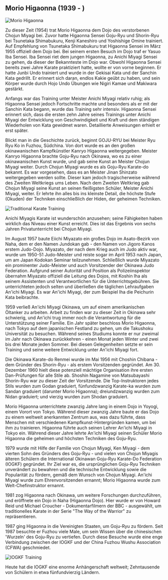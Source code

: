 ## Morio Higaonna (1939 - )

![Morio Higaonna](https://images.unsplash.com/photo-1594381898411-846e7d193883?q=80&w=1974&auto=format&fit=crop)

Zu dieser Zeit (1954) trat Morio Higaonna dem Dojo des verstorbenen Chojun Miyagi bei. Zuvor hatte Higaonna Sensei Goju-Ryu und Shorin-Ryu bei Tsunetaka Shimabukuru, Kenji Kaneshiro und Yoshishige Omine trainiert. Auf Empfehlung von Tsunetaka Shimabukuru trat Higaonna Sensei im März 1955 offiziell dem Dojo bei. Bei seinem ersten Besuch im Dojo traf er Yasuo Iba Sensei. Iba Sensei riet dem jungen Higaonna, zu Anichi Miyagi Sensei zu gehen, da dieser der Bekannteste im Dojo war. Obwohl Higaonna Sensei bereits zwei Jahre Karate praktiziert hatte, wollte er von vorne beginnen. Er hatte Junbi Undo trainiert und wurde in der Gekisai Kata und der Sanchin Kata gedrillt. Er erinnert sich daran, endlos Kakie geübt zu haben, und sein Körper wurde durch Hojo Undo Übungen wie Nigiri Kamae und Makiwara gestärkt.

Anfangs war das Training unter Meister Anichi Miyagi relativ ruhig; als Higaonna Sensei jedoch Fortschritte machte und besonders als er mit der Sanchin Kata begann, wurde das Training sehr intensiv. Higaonna Sensei erinnert sich, dass die ersten zehn Jahre seines Trainings unter Anichi Miyagi der Entwicklung von Geschwindigkeit und Kraft und dem ständigen Wiederholen von Kata gewidmet waren. Detaillierte Anweisungen erhielt er erst später.

Blickt man in die Geschichte zurück, beginnt GOJU-RYU bei Meister Ryu Ryu Ko in Fuzhou, Südchina. Von dort wurde es an den großen okinawanischen Kampfkünstler Kanryo Higaonna weitergegeben. Meister Kanryo Higaonna brachte Goju-Ryu nach Okinawa, wo es zu einer okinawanischen Kunst wurde, und gab seine Kunst an Meister Chojun Miyagi weiter. Durch Chojun Miyagi wurde es als Goju-Ryu Karate-do bekannt. Es war vorgesehen, dass es an Meister Jinan Shinzato weitergegeben werden sollte. Dieser kam jedoch tragischerweise während des Zweiten Weltkriegs ums Leben. Nach dem Zweiten Weltkrieg gab Chojun Miyagi seine Kunst an seinen fleißigsten Schüler, Meister Anichi Miyagi, weiter. Er lehrte ihn alles bis ins kleinste Detail, die höchste Stufe (Okuden) der Techniken einschließlich der Hiden, der geheimen Techniken.

![Traditional Karate Training](https://images.unsplash.com/photo-1588479839125-7d66cfc0c734?q=80&w=1974&auto=format&fit=crop)

Anichi Miyagis Karate ist wunderschön anzusehen; seine Fähigkeiten haben wirklich das Niveau einer Kunst erreicht. Dies ist das Ergebnis von sechs Jahren Privatunterricht bei Chojun Miyagi.

Im August 1957 baute Eiichi Miyazato ein großes Dojo im Asato-Bezirk von Naha, dem er den Namen Jundokan gab - den Namen von Jigoro Kanos erstem Judo-Dojo. Miyazato, der nach dem Krieg auch im Judo aktiv war, wurde um 1950-51 Judo-Meister und reiste sogar im April 1953 nach Japan, um am Japan Kodokan Seminar teilzunehmen. Schließlich wurde Miyazato ein prominenter Judo-Meister und auch Vorsitzender der Okinawa Judo Federation. Aufgrund seiner Autorität und Position als Polizeiinspektor übernahm Miyazato offiziell die Leitung des Dojos, mit Koshin Iha als seinem Assistenten und Verantwortlichen für die Unterrichtsgebühren. Sie unterrichteten jedoch selten und überließen die täglichen Lehraufgaben An'ichi Miyagi. Es war An'ichi Miyagi, der zum Beispiel Iha die Peichurin Kata beibrachte.

1959 verließ An'ichi Miyagi Okinawa, um auf einem amerikanischen Öltanker zu arbeiten. Arbeit zu finden war zu dieser Zeit in Okinawa sehr schwierig, und An'ichi trug immer noch die Verantwortung für die Unterstützung seiner Familie. Ein Jahr später beschloss Morio Higaonna, nach Tokyo auf dem japanischen Festland zu gehen, um die Takushoku Universität zu besuchen. Während seines Studiums konnte er nur zweimal im Jahr nach Okinawa zurückkehren - einen Monat jeden Winter und zwei bis drei Monate jeden Sommer. Bei diesen Gelegenheiten setzte er sein Training und seine weitere Entwicklung unter An'ichi Miyagi fort.

Die Okinawa Karate-do Renmei wurde im Mai 1956 mit Choshin Chibana - dem Gründer des Shorin-Ryu - als erstem Vorsitzenden gegründet. Am 30. Dezember 1960 hielt diese potenziell mächtige Organisation ihre ersten Dan-Prüfungen für alle Stile ab. Shoshin Nagamine von Matsubayashi Shorin-Ryu war zu dieser Zeit der Vorsitzende. Die Top-Instruktoren jedes Stils wurden zum Godan graduiert, fünfundzwanzig Karate-ka wurden zum Sandan graduiert (darunter Morio Higaonna); dreiundzwanzig wurden zum Nidan graduiert; und vierzig wurden zum Shodan graduiert.

Morio Higaonna unterrichtete zwanzig Jahre lang in einem Dojo in Yoyogi, einem Vorort von Tokyo. Während dieser zwanzig Jahre baute er das Dojo zu einem weltweit anerkannten Zentrum aus, was dazu führte, dass Menschen mit verschiedenen Kampfkunst-Hintergründen kamen, um bei ihm zu trainieren. Higaonna führte auch seinen Lehrer An'ichi Miyagi in Tokyo ein. Während dieser Jahre lehrte An'ichi Miyagi seinen Schüler Morio Higaonna die geheimen und höchsten Techniken des Goju-Ryu.

1979 wurde mit Hilfe der Familie von Chojun Miyagi, Ken Miyagi - dem vierten Sohn des Gründers des Goju-Ryu - und vielen von Chojun Miyagis älteren Schülern die International Okinawan Goju-Ryu Karate-Do Federation (IOGKF) gegründet. Ihr Ziel war es, die ursprünglichen Goju-Ryu Techniken unverändert zu bewahren und die technische Entwicklung sowie die Popularität zu fördern, gemäß dem Wunsch von Chojun Miyagi. An'ichi Miyagi wurde zum Ehrenvorsitzenden ernannt; Morio Higaonna wurde zum Welt-Chefinstruktor ernannt.

1981 zog Higaonna nach Okinawa, um weitere Forschungen durchzuführen, und eröffnete ein Dojo in Naha (Higaonna Dojo). Hier wurde er von Howard Reid und Michael Croucher - Dokumentarfilmern der BBC - ausgewählt, um traditionelles Karate in der Serie "The Way of the Warrior" zu repräsentieren.

1987 ging Higaonna in die Vereinigten Staaten, um Goju-Ryu zu fördern. Seit 1987 besuchte er Fuzhou viele Male, um sein Wissen über die chinesischen 'Wurzeln' des Goju-Ryu zu vertiefen. Durch diese Besuche wurde eine enge Verbindung zwischen der IOGKF und der China Fuzhou Wushu Association (CFWA) geschmiedet.

![IOGKF Training](https://images.unsplash.com/photo-1600881333123-ef51e8550e4a?q=80&w=1974&auto=format&fit=crop)

Heute hat die IOGKF eine enorme Anhängerschaft weltweit; Zehntausende von Schülern in etwa fünfundvierzig Ländern. 